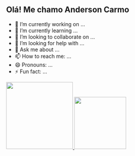 ## Olá! Me chamo Anderson Carmo


- 🔭 I’m currently working on ...
- 🌱 I’m currently learning ...
- 👯 I’m looking to collaborate on ...
- 🤔 I’m looking for help with ...
- 💬 Ask me about ...
- 📫 How to reach me: ...
- 😄 Pronouns: ...
- ⚡ Fun fact: ...

<div>
  <a href="https://beacons.ai/andersoncarmo1985">
  <img height="180cm" src="https://github-readme-stats.vercel.app/api?username=andersoncarmo1985&show_icons-true&theme=dark&include_all_commits=true&count_private=true"/>
  <img height="140cm" src="https://github-readme-stats.vercel.app/api/top-langs/?username=andersoncarmo1985&layout-compact&langs_count=16&theme-dark"/> 
</div>
